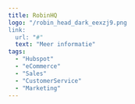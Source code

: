 ```yaml
---
title: RobinHQ
logo: "/robin_head_dark_eexzj9.png
link:
  url: "#"
  text: "Meer informatie"
tags:
  - "Hubspot"
  - "eCommerce"
  - "Sales"
  - "CustomerService"
  - "Marketing"
---
```

